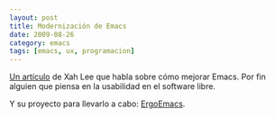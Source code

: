 ```yaml
---
layout: post
title: Modernización de Emacs
date: 2009-08-26
category: emacs
tags: [emacs, ux, programacion]
---
```


[Un artículo](http://xahlee.org/emacs/modernization.html) de Xah Lee
que habla sobre cómo mejorar Emacs. Por fin alguien que piensa en la
usabilidad en el software libre.

Y su proyecto para llevarlo a cabo: [ErgoEmacs](http://www.ergoemacs.org/).
